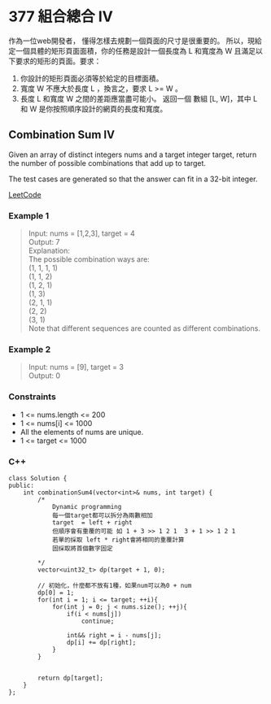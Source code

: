 # 377 組合總合 IV

作為一位web開發者， 懂得怎樣去規劃一個頁面的尺寸是很重要的。 所以，現給定一個具體的矩形頁面面積，你的任務是設計一個長度為 L 和寬度為 W 且滿足以下要求的矩形的頁面。要求：

1. 你設計的矩形頁面必須等於給定的目標面積。
2. 寬度 W 不應大於長度 L ，換言之，要求 L >= W 。
3. 長度 L 和寬度 W 之間的差距應當盡可能小。
返回一個 數組 [L, W]，其中 L 和 W 是你按照順序設計的網頁的長度和寬度。

##  Combination Sum IV

Given an array of distinct integers nums and a target integer target, return the number of possible combinations that add up to target.

The test cases are generated so that the answer can fit in a 32-bit integer.

[LeetCode](https://leetcode.cn/problems/combination-sum-iv/)

### Example 1

>Input: nums = [1,2,3], target = 4  
Output: 7  
Explanation:  
The possible combination ways are:  
(1, 1, 1, 1)  
(1, 1, 2)  
(1, 2, 1)  
(1, 3)  
(2, 1, 1)  
(2, 2)  
(3, 1)  
Note that different sequences are counted as different combinations.  

### Example 2

> Input: nums = [9], target = 3  
Output: 0  


### Constraints

* 1 <= nums.length <= 200
* 1 <= nums[i] <= 1000
* All the elements of nums are unique.
* 1 <= target <= 1000

### C++ 

```
class Solution {
public:
    int combinationSum4(vector<int>& nums, int target) {
        /*
            Dynamic programming
            每一個target都可以拆分為兩數相加
            target  = left + right
            但順序會有重覆的可能 如 1 + 3 >> 1 2 1  3 + 1 >> 1 2 1
            若單的採取 left * right會將相同的重覆計算
            固採取將首個數字固定 
                                   
        */
        vector<uint32_t> dp(target + 1, 0);

        // 初始化，什麼都不放有1種，如果num可以為0 + num
        dp[0] = 1;       
        for(int i = 1; i <= target; ++i){ 
            for(int j = 0; j < nums.size(); ++j){
                if(i < nums[j])
                    continue;

                int&& right = i - nums[j];
                dp[i] += dp[right];
            }
        }     
    
        
        return dp[target];
    }
};
```